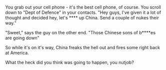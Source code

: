 You grab out your cell phone - it's the best cell phone, of course. 
You scroll down to "Dept of Defence" in your contacts. "Hey guys, I've given it 
a lot of thought and decided hey, let's **** up China. 
Send a couple of nukes their way."

"Sweet," says the guy on the other end. 
"Those Chinese sons of b****es are going down"

So while it's on it's way, China freaks the hell out and fires some right back at America.

What the heck did you think was going to happen, you nutjob?
